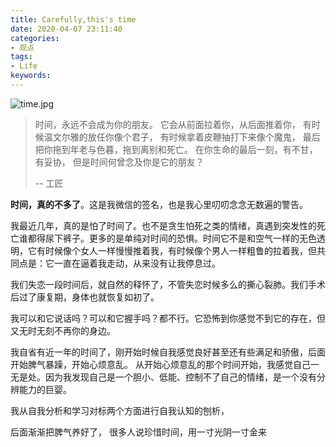 ```yaml
---
title: Carefully,this's time
date: 2020-04-07 23:11:40
categories:
- 观点
tags:
- Life
keywords:
---
```


![time.jpg](https://s1.ax1x.com/2020/04/07/G2cbYn.jpg)

> 时间，永远不会成为你的朋友。
> 它会从前面拉着你，从后面推着你，
> 有时候温文尔雅的放任你像个君子，
> 有时候拿着皮鞭抽打下来像个魔鬼，
> 最后把你拖到年老与色暮，拖到离别和死亡。
> 在你生命的最后一刻，有不甘，有妥协，
> 但是时间何曾念及你是它的朋友？
> 
> -- 工匠

**时间，真的不多了**。这是我微信的签名，也是我心里叨叨念念无数遍的警告。

我最近几年，真的是怕了时间了。也不是贪生怕死之类的情绪，真遇到突发性的死亡谁都得尿下裤子。更多的是单纯对时间的恐惧。时间它不是和空气一样的无色透明，它有时候像个女人一样慢慢推着我，有时候像个男人一样粗鲁的拉着我，但共同点是：它一直在逼着我走动，从来没有让我停息过。

我们失恋一段时间后，就自然的释怀了，不管失恋时候多么的撕心裂肺。我们手术后过了康复期，身体也就恢复如初了。

我可以和它说话吗？可以和它握手吗？都不行。它恐怖到你感觉不到它的存在，但又无时无刻不再你的身边。




我自省有近一年的时间了，刚开始时候自我感觉良好甚至还有些满足和骄傲，后面开始脾气暴躁，开始心烦意乱。
从开始心烦意乱的那个时间开始，我感觉自己一无是处。因为我发现自己是一个胆小、低能、控制不了自己的情绪，是一个没有分辨能力的巨婴。

我从自我分析和学习对标两个方面进行自我认知的刨析，


后面渐渐把脾气养好了，
很多人说珍惜时间，用一寸光阴一寸金来